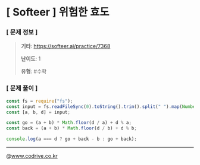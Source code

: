# [ Softeer ] 위험한 효도

### [ 문제 정보 ]
> **기타**: https://softeer.ai/practice/7368
> 
> **난이도**: 1
>
> **유형**: #수학


### [ 문제 풀이 ]
```JavaScript
const fs = require("fs");
const input = fs.readFileSync(0).toString().trim().split(" ").map(Number);
const [a, b, d] = input;

const go = (a + b) * Math.floor(d / a) + d % a;
const back = (a + b) * Math.floor(d / b) + d % b;

console.log(a === d ? go + back - b : go + back);

```


---
@www.codrive.co.kr